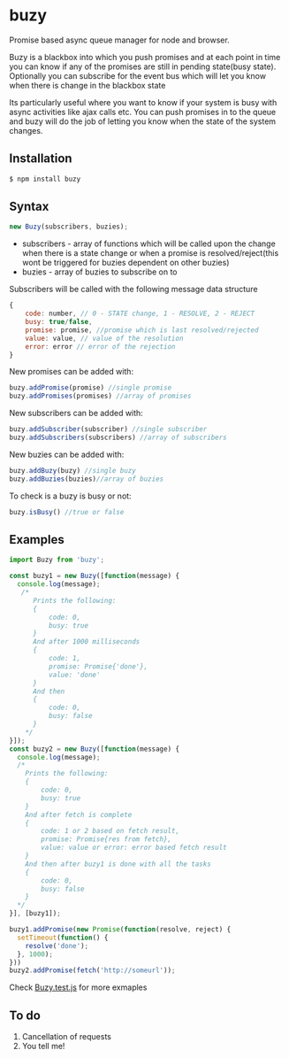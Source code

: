 # buzy
Promise based async queue manager for node and browser.

Buzy is a blackbox into which you push promises and at each point in time you can know if any of the promises are still in pending state(busy state). Optionally you can subscribe for the event bus which will let you know when there is change in the blackbox state

Its particularly useful where you want to know if your system is busy with async activities like ajax calls etc. You can push promises in to the queue and buzy will do the job of letting you know when the state of the system changes.


## Installation
```bash
$ npm install buzy
```

## Syntax
```javascript
new Buzy(subscribers, buzies);
```
- subscribers - array of functions which will be called upon the change when there is a state change or when a promise is resolved/reject(this wont be triggered for buzies dependent on other buzies)
- buzies - array of buzies to subscribe on to

Subscribers will be called with the following message data structure
```javascript
{
    code: number, // 0 - STATE change, 1 - RESOLVE, 2 - REJECT
    busy: true/false,
    promise: promise, //promise which is last resolved/rejected
    value: value, // value of the resolution
    error: error // error of the rejection
}
```

New promises can be added with: 
```javascript
buzy.addPromise(promise) //single promise
buzy.addPromises(promises) //array of promises
```
New subscribers can be added with: 
```javascript
buzy.addSubscriber(subscriber) //single subscriber
buzy.addSubscribers(subscribers) //array of subscribers
```
New buzies can be added with: 
```javascript
buzy.addBuzy(buzy) //single buzy
buzy.addBuzies(buzies)//array of buzies
```

To check is a buzy is busy or not:
```javascript
buzy.isBusy() //true or false
```

## Examples
```javascript
import Buzy from 'buzy';

const buzy1 = new Buzy([function(message) {
  console.log(message);
   /*
      Prints the following:
      {
          code: 0,
          busy: true
      }
      And after 1000 milliseconds
      {
          code: 1,
          promise: Promise{'done'},
          value: 'done'
      }
      And then
      {
          code: 0,
          busy: false
      }
    */
}]);
const buzy2 = new Buzy([function(message) {
  console.log(message);
  /*
    Prints the following:
    {
        code: 0,
        busy: true
    }
    And after fetch is complete
    {
        code: 1 or 2 based on fetch result,
        promise: Promise{res from fetch},
        value: value or error: error based fetch result
    }
    And then after buzy1 is done with all the tasks
    {
        code: 0,
        busy: false
    }
  */
}], [buzy1]);

buzy1.addPromise(new Promise(function(resolve, reject) {
  setTimeout(function() {
    resolve('done');
  }, 1000);
}))
buzy2.addPromise(fetch('http://someurl'));
```
Check [Buzy.test.js](src/Buzy.test.js) for more exmaples
## To do
1) Cancellation of requests
2) You tell me!